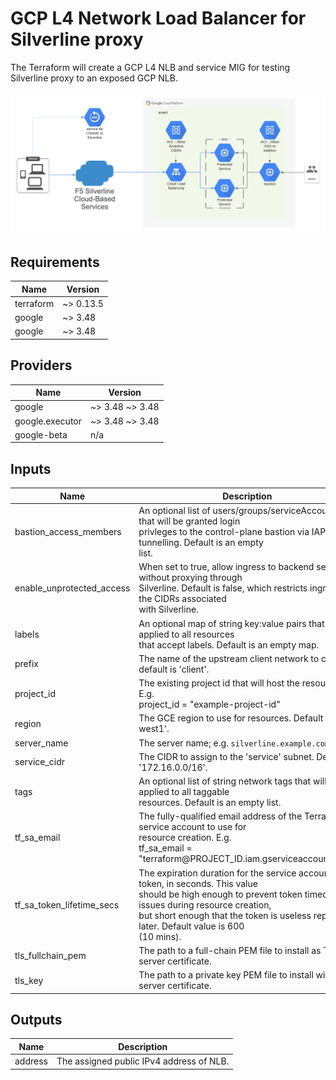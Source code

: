 # GCP L4 Network Load Balancer for Silverline proxy

The Terraform will create a GCP L4 NLB and service MIG for testing Silverline
proxy to an exposed GCP NLB.

![gcp-nlb.png](gcp-nlb.png)

<!-- spell-checker: ignore bigip oslogin nics byol payg vcpus preemptible routable zoneinfo -->
<!-- markdownlint-disable MD033 MD034 -->
<!-- BEGINNING OF PRE-COMMIT-TERRAFORM DOCS HOOK -->
## Requirements

| Name | Version |
|------|---------|
| terraform | ~> 0.13.5 |
| google | ~> 3.48 |
| google | ~> 3.48 |

## Providers

| Name | Version |
|------|---------|
| google | ~> 3.48 ~> 3.48 |
| google.executor | ~> 3.48 ~> 3.48 |
| google-beta | n/a |

## Inputs

| Name | Description | Type | Default | Required |
|------|-------------|------|---------|:--------:|
| bastion\_access\_members | An optional list of users/groups/serviceAccounts that will be granted login<br>privleges to the control-plane bastion via IAP tunnelling. Default is an empty<br>list. | `list(string)` | `[]` | no |
| enable\_unprotected\_access | When set to true, allow ingress to backend service without proxying through<br>Silverline. Default is false, which restricts ingress to the CIDRs associated<br>with Silverline. | `bool` | `false` | no |
| labels | An optional map of string key:value pairs that will be applied to all resources<br>that accept labels. Default is an empty map. | `map(string)` | `{}` | no |
| prefix | The name of the upstream client network to create; default is 'client'. | `string` | n/a | yes |
| project\_id | The existing project id that will host the resources. E.g.<br>project\_id = "example-project-id" | `string` | n/a | yes |
| region | The GCE region to use for resources. Default is 'us-west1'. | `string` | `"us-west1"` | no |
| server\_name | The server name; e.g. `silverline.example.com`. | `string` | n/a | yes |
| service\_cidr | The CIDR to assign to the 'service' subnet. Default is '172.16.0.0/16'. | `string` | `"172.16.0.0/16"` | no |
| tags | An optional list of string network tags that will be applied to all taggable<br>resources. Default is an empty list. | `list(string)` | `[]` | no |
| tf\_sa\_email | The fully-qualified email address of the Terraform service account to use for<br>resource creation. E.g.<br>tf\_sa\_email = "terraform@PROJECT\_ID.iam.gserviceaccount.com" | `string` | n/a | yes |
| tf\_sa\_token\_lifetime\_secs | The expiration duration for the service account token, in seconds. This value<br>should be high enough to prevent token timeout issues during resource creation,<br>but short enough that the token is useless replayed later. Default value is 600<br>(10 mins). | `number` | `600` | no |
| tls\_fullchain\_pem | The path to a full-chain PEM file to install as TLS server certificate. | `string` | n/a | yes |
| tls\_key | The path to a private key PEM file to install with TLS server certificate. | `string` | n/a | yes |

## Outputs

| Name | Description |
|------|-------------|
| address | The assigned public IPv4 address of NLB. |

<!-- END OF PRE-COMMIT-TERRAFORM DOCS HOOK -->
<!-- markdownlint-enable MD033 MD034 -->
